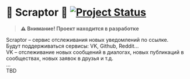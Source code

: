 # 🦖 Scraptor 🦖 [![Project Status](https://img.shields.io/badge/status-alpha-orange.svg)](https://github.com/your-username/scraptor)

> **⚠️ Внимание! Проект находится в разработке**

Scraptor – сервис отслеживания новых уведомлений по ссылке.  
Будут поддерживаться сервисы: VK, Github, Reddit...  
VK – отслеживание новых сообщений в диалогах, новых публикаций в сообществах, новых заявок в друзья и т.д.  
...  
TBD  
